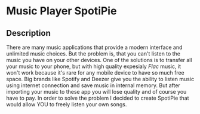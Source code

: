 # Music Player SpotiPie

## Description

There are many music applications that provide a modern interface and unlimited music choices. But the problem is, that you can't listen to the music you have on your other devices. One of the solutions is to transfer all your music to your phone, but with high quality  expesialy *Flac* music, it won't work because it's rare for any mobile device to have so much free space. Big brands like Spotify and Deezer give you the ability to listen music using internet connection and save music in internal memory. But after importing your music to these app you will lose quality and of course you have to pay. In order to solve the problem I decided to create SpotiPie that would allow YOU to freely listen your own songs.




